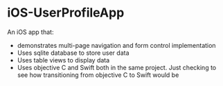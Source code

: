 # iOS-UserProfileApp
An iOS app that:
- demonstrates multi-page navigation and form control implementation
- Uses sqlite database to store user data
- Uses table views to display data
- Uses objective C and Swift both in the same project. Just checking to see how transitioning from objective C to Swift would be
